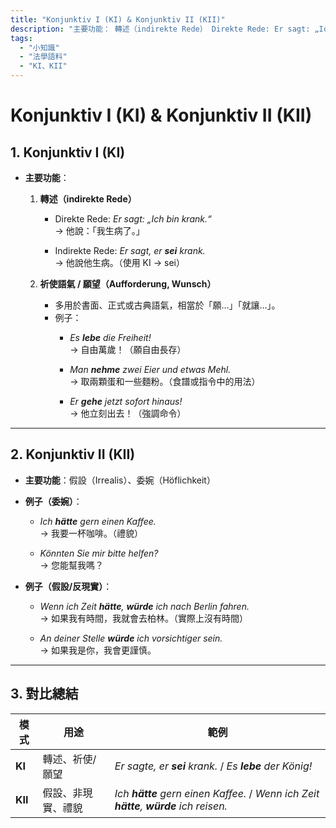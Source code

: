 ```yaml
---
title: "Konjunktiv I (KI) & Konjunktiv II (KII)"
description: "主要功能： 轉述（indirekte Rede） Direkte Rede: Er sagt: „Ich bin krank.“ → 他說：「我生病了。」"
tags:
  - "小知識"
  - "法學語料"
  - "KI、KII"
---
```



# Konjunktiv I (KI) & Konjunktiv II (KII)

## 1. Konjunktiv I (KI)

- **主要功能**：  
  1. **轉述（indirekte Rede）**  
     - Direkte Rede: *Er sagt: „Ich bin krank.“*  
       → 他說：「我生病了。」  

     - Indirekte Rede: *Er sagt, er **sei** krank.*  
       → 他說他生病。（使用 KI → sei）  

  2. **祈使語氣 / 願望（Aufforderung, Wunsch）**  
     - 多用於書面、正式或古典語氣，相當於「願…」「就讓…」。  
     - 例子：  
       - *Es **lebe** die Freiheit!*  
         → 自由萬歲！（願自由長存）  

       - *Man **nehme** zwei Eier und etwas Mehl.*  
         → 取兩顆蛋和一些麵粉。（食譜或指令中的用法）  

       - *Er **gehe** jetzt sofort hinaus!*  
         → 他立刻出去！（強調命令）  

---

## 2. Konjunktiv II (KII)

- **主要功能**：假設（Irrealis）、委婉（Höflichkeit）  

- **例子（委婉）**：  
  - *Ich **hätte** gern einen Kaffee.*  
    → 我要一杯咖啡。（禮貌）  

  - *Könnten Sie mir bitte helfen?*  
    → 您能幫我嗎？  

- **例子（假設/反現實）**：  
  - *Wenn ich Zeit **hätte**, **würde** ich nach Berlin fahren.*  
    → 如果我有時間，我就會去柏林。（實際上沒有時間）  

  - *An deiner Stelle **würde** ich vorsichtiger sein.*  
    → 如果我是你，我會更謹慎。  

---

## 3. 對比總結
| 模式 | 用途 | 範例 |
|------|------|------|
| **KI** | 轉述、祈使/願望 | *Er sagte, er **sei** krank.* / *Es **lebe** der König!* |
| **KII** | 假設、非現實、禮貌 | *Ich **hätte** gern einen Kaffee.* / *Wenn ich Zeit **hätte**, **würde** ich reisen.* |



